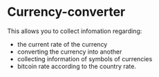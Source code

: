 # Currency-converter

This allows you to collect infomation regarding:
  - the current rate of the currency
  - converting the currency into another
  - collecting information of symbols of currencies
  - bitcoin rate according to the country rate. 
